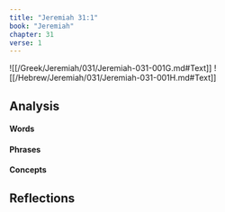 ```yaml
---
title: "Jeremiah 31:1"
book: "Jeremiah"
chapter: 31
verse: 1
---
```

![[/Greek/Jeremiah/031/Jeremiah-031-001G.md#Text]]
![[/Hebrew/Jeremiah/031/Jeremiah-031-001H.md#Text]]

## Analysis

#### Words

#### Phrases

#### Concepts

## Reflections
